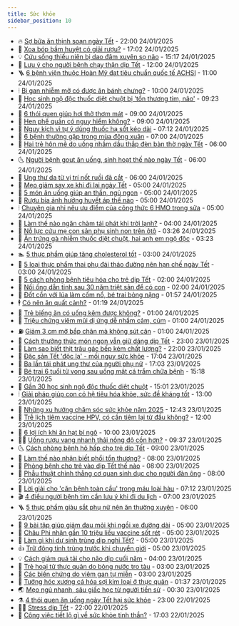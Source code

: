 ```yaml
---
title: Sức khỏe
sidebar_position: 10
---
```


<!-- vnexpress-suc-khoe:START -->
- 🔥 [Sợ bữa ăn thịnh soạn ngày Tết](https://vnexpress.net/so-bua-an-thinh-soan-ngay-tet-4832799.html) - 22:00 24/01/2025
- 🥰 [Xoa bóp bấm huyệt có giải rượu?](https://vnexpress.net/xoa-bop-bam-huyet-co-giai-ruou-4841806.html) - 17:02 24/01/2025
- 💡 [Cứu sống thiếu niên bị dao đâm xuyên sọ não](https://vnexpress.net/cuu-song-thieu-nien-bi-dao-dam-xuyen-so-nao-4843044.html) - 15:17 24/01/2025
- 🤗 [Lưu ý cho người bệnh chạy thận dịp Tết](https://vnexpress.net/luu-y-cho-nguoi-benh-chay-than-dip-tet-4842756.html) - 12:00 24/01/2025
- 🪜 [6 bệnh viện thuộc Hoàn Mỹ đạt tiêu chuẩn quốc tế ACHSI](https://vnexpress.net/6-benh-vien-thuoc-hoan-my-dat-tieu-chuan-quoc-te-achsi-4842570.html) - 11:00 24/01/2025
- 🕯 [Bị gan nhiễm mỡ có được ăn bánh chưng?](https://vnexpress.net/bi-gan-nhiem-mo-co-duoc-an-banh-chung-4842209.html) - 10:00 24/01/2025
- 🤭 [Học sinh ngộ độc thuốc diệt chuột bị &#39;tổn thương tim, não&#39;](https://vnexpress.net/hoc-sinh-ngo-doc-thuoc-diet-chuot-bi-ton-thuong-tim-nao-4842896.html) - 09:23 24/01/2025
- 👀 [6 thói quen giúp hơi thở thơm mát](https://vnexpress.net/6-thoi-quen-giup-hoi-tho-thom-mat-4842792.html) - 09:00 24/01/2025
- 🌋 [Hen phế quản có nguy hiểm không?](https://vnexpress.net/hen-phe-quan-co-nguy-hiem-khong-4842653.html) - 09:00 24/01/2025
- 🫶 [Nguy kịch vì tự ý dùng thuốc hạ sốt kéo dài](https://vnexpress.net/nguy-kich-vi-tu-y-dung-thuoc-ha-sot-keo-dai-4842873.html) - 07:12 24/01/2025
- 🦆 [6 bệnh thường gặp trong mùa đông xuân](https://vnexpress.net/6-benh-thuong-gap-trong-mua-dong-xuan-4842884.html) - 07:00 24/01/2025
- 🚀 [Hai trẻ hôn mê do uống nhầm dầu thắp đèn bàn thờ ngày Tết](https://vnexpress.net/hai-tre-hon-me-do-uong-nham-dau-thap-den-ban-tho-ngay-tet-4842748.html) - 06:00 24/01/2025
- 🌜 [Người bệnh gout ăn uống, sinh hoạt thế nào ngày Tết](https://vnexpress.net/nguoi-benh-gout-an-uong-sinh-hoat-the-nao-ngay-tet-4842738.html) - 06:00 24/01/2025
- 🧰 [Ung thư da từ vị trí nốt ruồi đã cắt](https://vnexpress.net/ung-thu-da-tu-vi-tri-not-ruoi-da-cat-4841754.html) - 06:00 24/01/2025
- 💫 [Mẹo giảm say xe khi đi lại ngày Tết](https://vnexpress.net/meo-giam-say-xe-khi-di-lai-ngay-tet-4842441.html) - 05:00 24/01/2025
- 🌝 [5 món ăn uống giúp an thần, ngủ ngon](https://vnexpress.net/5-mon-an-uong-giup-an-than-ngu-ngon-4842741.html) - 05:00 24/01/2025
- 🗽 [Rượu bia ảnh hưởng huyết áp thế nào](https://vnexpress.net/ruou-bia-anh-huong-huyet-ap-the-nao-4842650.html) - 05:00 24/01/2025
- 🕯 [Chuyên gia nhi nêu ưu điểm của công thức 6 HMO trong sữa](https://vnexpress.net/chuyen-gia-nhi-neu-uu-diem-cua-cong-thuc-6-hmo-trong-sua-4842601.html) - 05:00 24/01/2025
- 🦅 [Làm thế nào ngăn chàm tái phát khi trời lạnh?](https://vnexpress.net/lam-the-nao-ngan-cham-tai-phat-khi-troi-lanh-4842637.html) - 04:00 24/01/2025
- 🦆 [Nỗ lực cứu mẹ con sản phụ sinh non trên ôtô](https://vnexpress.net/no-luc-cuu-me-con-san-phu-sinh-non-tren-o-to-4842734.html) - 03:26 24/01/2025
- 🎊 [Ăn trứng gà nhiễm thuốc diệt chuột, hai anh em ngộ độc](https://vnexpress.net/hai-anh-em-ngo-doc-vi-an-trung-ga-nhiem-thuoc-diet-chuot-4842767.html) - 03:23 24/01/2025
- 🏊 [5 thực phẩm giúp tăng cholesterol tốt](https://vnexpress.net/5-thuc-pham-giup-tang-cholesterol-tot-4842724.html) - 03:00 24/01/2025
- 📝 [5 loại thực phẩm thai phụ đái tháo đường nên hạn chế ngày Tết](https://vnexpress.net/5-loai-thuc-pham-thai-phu-dai-thao-duong-nen-han-che-ngay-tet-4842407.html) - 03:00 24/01/2025
- 💯 [5 cách phòng bệnh tiêu hóa cho trẻ dịp Tết](https://vnexpress.net/5-cach-phong-benh-tieu-hoa-cho-tre-dip-tet-4842661.html) - 02:00 24/01/2025
- 🌊 [Nối ống dẫn tinh sau 30 năm triệt sản để có con](https://vnexpress.net/noi-ong-dan-tinh-sau-30-nam-triet-san-de-co-con-4842636.html) - 02:00 24/01/2025
- 🚀 [Đốt cồn với lúa làm cốm nổ, bé trai bỏng nặng](https://vnexpress.net/dot-con-voi-lua-lam-com-no-be-trai-bong-nang-4842643.html) - 01:57 24/01/2025
- 🕴 [Có nên ăn quất cảnh?](https://vnexpress.net/co-nen-an-quat-canh-4840702.html) - 01:19 24/01/2025
- 🗽 [Trẻ biếng ăn có uống kẽm được không?](https://vnexpress.net/tre-bieng-an-co-uong-kem-duoc-khong-4842400.html) - 01:00 24/01/2025
- 🎡 [Triệu chứng viêm mũi dị ứng dễ nhầm cảm, cúm](https://vnexpress.net/trieu-chung-viem-mui-di-ung-de-nham-cam-cum-4842334.html) - 01:00 24/01/2025
- ⛽️ [Giảm 3 cm mỡ bắp chân mà không sút cân](https://vnexpress.net/giam-3-cm-mo-bap-chan-ma-khong-sut-can-4842213.html) - 01:00 24/01/2025
- 🦆 [Cách thưởng thức món ngon vẫn giữ dáng dịp Tết](https://vnexpress.net/cach-thuong-thuc-mon-ngon-van-giu-dang-dip-tet-4842013.html) - 23:00 23/01/2025
- 🤩 [Làm sao biết thịt trâu gác bếp kém chất lượng?](https://vnexpress.net/lam-sao-biet-thit-trau-gac-bep-kem-chat-luong-4841846.html) - 22:00 23/01/2025
- 🦒 [Đặc sản Tết &#39;độc lạ&#39; - mối nguy sức khỏe](https://vnexpress.net/dac-san-tet-doc-la-moi-nguy-suc-khoe-4842206.html) - 17:04 23/01/2025
- 💫 [Ba lần tái phát ung thư của người phụ nữ](https://vnexpress.net/ba-lan-tai-phat-ung-thu-cua-nguoi-phu-nu-4842830.html) - 17:03 23/01/2025
- 🐘 [Bé trai 6 tuổi tử vong sau uống mật cá trắm chữa bệnh](https://vnexpress.net/be-trai-6-tuoi-tu-vong-sau-uong-mat-ca-tram-chua-benh-4842656.html) - 15:18 23/01/2025
- 🚀 [Gần 30 học sinh ngộ độc thuốc diệt chuột](https://vnexpress.net/gan-30-hoc-sinh-ngo-doc-thuoc-diet-chuot-4842648.html) - 15:01 23/01/2025
- 🕯 [Giải pháp giúp con có hệ tiêu hóa khỏe, sức đề kháng tốt](https://vnexpress.net/giai-phap-giup-con-co-he-tieu-hoa-khoe-suc-de-khang-tot-4842600.html) - 13:00 23/01/2025
- 🦏 [Những xu hướng chăm sóc sức khỏe năm 2025](https://vnexpress.net/nhung-xu-huong-cham-soc-suc-khoe-nam-2025-4842597.html) - 12:43 23/01/2025
- 🦄 [Trễ lịch tiêm vaccine HPV, có cần tiêm lại từ đầu không?](https://vnexpress.net/tre-lich-tiem-vaccine-hpv-co-can-tiem-lai-tu-dau-khong-4842489.html) - 12:00 23/01/2025
- 🦒 [6 lợi ích khi ăn hạt bí ngô](https://vnexpress.net/6-loi-ich-khi-an-hat-bi-ngo-4842455.html) - 10:00 23/01/2025
- 👨‍🏫 [Uống rượu vang nhanh thải nồng độ cồn hơn?](https://vnexpress.net/uong-ruou-vang-nhanh-thai-nong-do-con-hon-4842103.html) - 09:37 23/01/2025
- 🌜 [Cách phòng bệnh hô hấp cho trẻ dịp Tết](https://vnexpress.net/cach-phong-benh-ho-hap-cho-tre-dip-tet-4842327.html) - 09:00 23/01/2025
- 🚀 [Làm thế nào nhận biết phổi tổn thương?](https://vnexpress.net/lam-the-nao-nhan-biet-phoi-ton-thuong-4842374.html) - 08:00 23/01/2025
- 💃 [Phòng bệnh cho trẻ vào dịp Tết thế nào](https://vnexpress.net/phong-benh-cho-tre-vao-dip-tet-the-nao-4842316.html) - 08:00 23/01/2025
- 💯 [Phẫu thuật chỉnh thẳng cơ quan sinh dục cho người đàn ông](https://vnexpress.net/phau-thuat-chinh-thang-co-quan-sinh-duc-cho-nguoi-dan-ong-4842178.html) - 08:00 23/01/2025
- 🤔 [Lời giải cho &#39;căn bệnh toàn cầu&#39; trong máu loài hàu](https://vnexpress.net/loi-giai-cho-can-benh-toan-cau-trong-mau-loai-hau-4842435.html) - 07:12 23/01/2025
- 🎬 [4 điều người bệnh tim cần lưu ý khi đi du lịch](https://vnexpress.net/4-dieu-nguoi-benh-tim-can-luu-y-khi-di-du-lich-4842308.html) - 07:00 23/01/2025
- 🪜 [5 thực phẩm giàu sắt phụ nữ nên ăn thường xuyên](https://vnexpress.net/5-thuc-pham-giau-sat-phu-nu-nen-an-thuong-xuyen-4842338.html) - 06:00 23/01/2025
- 🦣 [9 bài tập giúp giảm đau mỏi khi ngồi xe đường dài](https://vnexpress.net/9-bai-tap-giup-giam-dau-moi-khi-ngoi-xe-duong-dai-4842023.html) - 05:00 23/01/2025
- 🧐 [Châu Phi nhận gần 10 triệu liều vaccine sốt rét](https://vnexpress.net/chau-phi-nhan-gan-10-trieu-lieu-vaccine-sot-ret-4842361.html) - 05:00 23/01/2025
- 🤡 [Làm gì khi dự sinh trùng dịp nghỉ Tết?](https://vnexpress.net/lam-gi-khi-du-sinh-trung-dip-nghi-tet-4842320.html) - 05:00 23/01/2025
- 👍 [Trữ đông tinh trùng trước khi chuyển giới](https://vnexpress.net/tru-dong-tinh-trung-truoc-khi-chuyen-gioi-4842010.html) - 05:00 23/01/2025
- 💡 [Cách giảm quá tải cho não dịp cuối năm](https://vnexpress.net/cach-giam-qua-tai-cho-nao-dip-cuoi-nam-4842270.html) - 04:00 23/01/2025
- 💯 [Trẻ hoại tử thực quản do bỏng nước tro tàu](https://vnexpress.net/tre-hoai-tu-thuc-quan-do-bong-nuoc-tro-tau-4842281.html) - 03:00 23/01/2025
- 🧠 [Các biến chứng do viêm gan tự miễn](https://vnexpress.net/cac-bien-chung-do-viem-gan-tu-mien-4842207.html) - 03:00 23/01/2025
- 🎡 [Tưởng hóc xương cá hóa sợi kim loại ở thực quản](https://vnexpress.net/tuong-hoc-xuong-ca-hoa-soi-kim-loai-o-thuc-quan-4842272.html) - 01:37 23/01/2025
- 🌏 [Mẹo ngủ nhanh, sâu giấc học từ người tiền sử](https://vnexpress.net/meo-ngu-nhanh-sau-giac-hoc-tu-nguoi-tien-su-4842144.html) - 00:30 23/01/2025
- ⚗️ [4 thói quen ăn uống ngày Tết hại sức khỏe](https://vnexpress.net/4-thoi-quen-an-uong-ngay-tet-hai-suc-khoe-4841840.html) - 23:00 22/01/2025
- 👨‍🏫 [Stress dịp Tết](https://vnexpress.net/stress-dip-tet-4839667.html) - 22:00 22/01/2025
- 🤖 [Công việc tiết lộ gì về sức khỏe tinh thần?](https://vnexpress.net/cong-viec-tiet-lo-gi-ve-suc-khoe-tinh-than-4841059.html) - 17:03 22/01/2025<!-- vnexpress-suc-khoe:END -->
